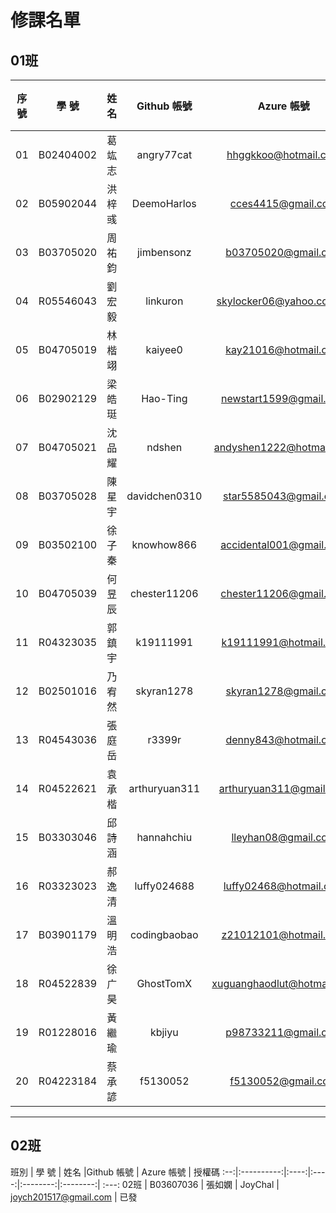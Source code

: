 # 修課名單

## 01班

序號 | 學      號 | 姓名 | Github 帳號 | Azure 帳號 | 授權碼
:--:|:----------:|:----:|:--------:|:--------:| :---:
01 | B02404002 | 葛竑志 | angry77cat	| hhggkkoo@hotmail.com | 已發
02 | B05902044 | 洪梓彧 | DeemoHarlos	| cces4415@gmail.com | 已發
03 | B03705020 | 周祐鈞 | jimbensonz	| b03705020@gmail.com | 已發
04 | R05546043 | 劉宏毅 | linkuron | skylocker06@yahoo.com.tw | 已發
05 | B04705019 | 林楷翊 | kaiyee0 | kay21016@hotmail.com | 已發
06 | B02902129 | 梁皓珽 | Hao-Ting | newstart1599@gmail.com | 已發
07 | B04705021 | 沈品耀 | ndshen | andyshen1222@hotmail.com| 已發
08 | B03705028 | 陳星宇 | davidchen0310  | star5585043@gmail.com | 已發
09 | B03502100 | 徐子秦 | knowhow866 | accidental001@gmail.com | 已發
10 | B04705039 | 何昱辰 | chester11206 | chester11206@gmail.com | 已發
11 | R04323035 | 郭鎮宇 | k19111991 | k19111991@hotmail.com | 已發
12 | B02501016 | 乃宥然 | skyran1278	| skyran1278@gmail.com | 已發
13 | R04543036 | 張庭岳 | r3399r | denny843@hotmail.com | 已發
14 | R04522621 | 袁承楷 | arthuryuan311 | arthuryuan311@gmail.com | 已發
15 | B03303046 | 邱詩涵 | hannahchiu	| lleyhan08@gmail.com | 已發
16 | R03323023 | 郝逸清 | luffy024688	| luffy02468@hotmail.com | 已發
17 | B03901179 | 溫明浩 | codingbaobao | z21012101@hotmail.com | 已發
18 | R04522839 | 徐广昊 | GhostTomX | xuguanghaodlut@hotmail.com | 已發
19 | R01228016 | 黃繼瑜 | kbjiyu | p98733211@gmail.com | 已發
20 | R04223184 | 蔡承諺 | f5130052 | f5130052@gmail.com | 已發


---

## 02班
班別 | 學      號 | 姓名  |Github 帳號 | Azure 帳號 | 授權碼
:--:|:----------:|:----:|:----:|:--------:|:--------:| :---:
02班 | B03607036 | 張如嫻 | JoyChal | joych201517@gmail.com | 已發
